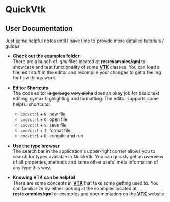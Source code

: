 QuickVtk
===
User Documentation
----

Just some helpful notes until I have time to provide more detailed tutorials / guides:

- **Check out the examples folder**   
	There are a bunch of *.qml* files located at **res/examples/qml** to showcase and test functionality of some **[VTK](http://www.vtk.org)** classes. You can load a file, edit stuff in the editor and recompile your changes to get a feeling for how things work.
	
- **Editor Shortcuts**    
	The code editor <del>is garbage</del> <del>very alpha</del> does an okay job for basic text editing, syntax highlighting and formatting. The editor supports some helpful shortcuts:
	- `cmd/ctrl` + `N`: new file
	- `cmd/ctrl` + `O`: open file
	- `cmd/ctrl` + `S`: save file
	- `cmd/ctrl` + `I`: format file
	- `cmd/ctrl` + `R`: compile and run
	
- **Use the type browser**   
	The search bar in the application's upper-right corner allows you to search for types available in QuickVtk. You can quickly get an overview of all properties, methods and some other useful meta information of any type this way.

- **Knowing VTK can be helpful**    
	There are some concepts in **[VTK](http://www.vtk.org)** that take some getting used to. You can familiarize by either looking at the examples located at **res/examples/qml** or examples and documentation on the **[VTK](http://www.vtk.org)** website.